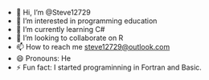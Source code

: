 - 👋 Hi, I’m @Steve12729
- 👀 I’m interested in programming education  
- 🌱 I’m currently learning C#
- 💞️ I’m looking to collaborate on R    
- 📫 How to reach me steve12729@outlook.com  
- 😄 Pronouns: He 
- ⚡ Fun fact: I started programinning in Fortran and Basic.

<!---
Steve12729/Steve12729 is a ✨ special ✨ repository because its `README.md` (this file) appears on your GitHub profile.
You can click the Preview link to take a look at your changes.
--->
